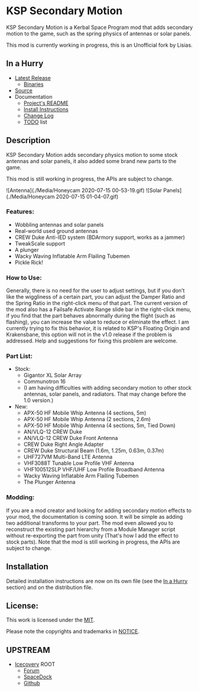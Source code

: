 # KSP Secondary Motion

KSP Secondary Motion is a Kerbal Space Program mod that adds secondary motion to the game, such as the spring physics of antennas or solar panels.

This mod is currently working in progress, this is an Unofficial fork by Lisias.

## In a Hurry

* [Latest Release](https://github.com/net-lisias-kspu/SecondaryMotion/releases)
	+ [Binaries](https://github.com/net-lisias-kspu/<SecondaryMotion/tree/Archive)
* [Source](https://github.com/net-lisias-kspu/SecondaryMotion)
* Documentation
	+ [Project's README](https://github.com/net-lisias-kspu/SecondaryMotion/blob/master/README.md)
	+ [Install Instructions](https://github.com/net-lisias-kspu/SecondaryMotion/blob/master/INSTALL.md)
	+ [Change Log](./CHANGE_LOG.md)
	+ [TODO](./TODO.md) list


## Description

KSP Secondary Motion adds secondary physics motion to some stock antennas and solar panels, it also added some brand new parts to the game.

This mod is still working in progress, the APIs are subject to change.

![Antenna](./Media/Honeycam 2020-07-15 00-53-19.gif)
![Solar Panels](./Media/Honeycam 2020-07-15 01-04-07.gif)


### Features:

* Wobbling antennas and solar panels
* Real-world used ground antennas
* CREW Duke Anti-IED system (BDArmory support, works as a jammer)
* TweakScale support
* A plunger
* Wacky Waving Inflatable Arm Flailing Tubemen
* Pickle Rick!

### How to Use:

Generally, there is no need for the user to adjust settings, but if you don’t like the wiggliness of a certain part, you can adjust the Damper Ratio and the Spring Ratio in the right-click menu of that part. 
The current version of the mod also has a Failsafe Activate Range slide bar in the right-click menu, if you find that the part behaves abnormally during the flight (such as flashing), you can increase the value to reduce or eliminate the effect. I am currently trying to fix this behavior, it is related to KSP's Floating Origin and Krakensbane, this option will not in the v1.0 release if the problem is addressed. Help and suggestions for fixing this problem are welcome.

### Part List: 

* Stock:
	+ Gigantor XL Solar Array
	+ Communotron 16
	+ (I am having difficulties with adding secondary motion to other stock antennas, solar panels, and radiators. That may change before the 1.0 version.)
* New:
	+ APX-50 HF Mobile Whip Antenna (4 sections, 5m)
	+ APX-50 HF Mobile Whip Antenna (2 sections, 2.6m)
	+ APX-50 HF Mobile Whip Antenna (4 sections, 5m, Tied Down)
	+ AN/VLQ-12 CREW Duke
	+ AN/VLQ-12 CREW Duke Front Antenna
	+ CREW Duke Right Angle Adapter
	+ CREW Duke Structural Beam (1.6m, 1.25m, 0.63m, 0.37m)
	+ UHF727VM Multi-Band LTE Antenna
	+ VHF3088T Tunable Low Profile VHF Antenna
	+ VHF100512SLP VHF/UHF Low Profile Broadband Antenna
	+ Wacky Waving Inflatable Arm Flailing Tubemen
	+ The Plunger Antenna

### Modding:

If you are a mod creator and looking for adding secondary motion effects to your mod, the documentation is coming soon. It will be simple as adding two additional transforms to your part. The mod even allowed you to reconstruct the existing part hierarchy from a Module Manager script without re-exporting the part from unity (That's how I add the effect to stock parts). Note that the mod is still working in progress, the APIs are subject to change.


## Installation

Detailed installation instructions are now on its own file (see the [In a Hurry](#in-a-hurry) section) and on the distribution file.

## License:

This work is licensed under the [MIT](./LICENSE).

Please note the copyrights and trademarks in [NOTICE](./NOTICE).


## UPSTREAM

* [Icecovery](https://forum.kerbalspaceprogram.com/index.php?/profile/168058-icecovery/) ROOT
	+ [Forum](https://forum.kerbalspaceprogram.com/index.php?/topic/195625-*/)
	+ [SpaceDock](https://spacedock.info/mod/2477/)
	+ [Github](https://github.com/Icecovery/KSPSecondaryMotion/)
